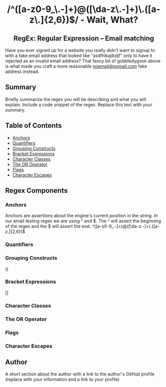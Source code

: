 <h1 style="text-align: center;">/^([a-z0-9_\.-]+)@([\da-z\.-]+)\.([a-z\.]{2,6})$/ - Wait, What?</h1>
<h2 style="text-align: center;">RegEx:  Regular Expression – Email matching</h2>

Have you ever signed up for a website you really didn’t want to signup to with a fake email address that looked like “asdfhlkajlkdjf” only to have it rejected as an invalid email address?  That fancy bit of gobbledygook above is what made you craft a more reasonable noemail@nomail.com fake address instead.  

## Summary

Briefly summarize the regex you will be describing and what you will explain. Include a code snippet of the regex. Replace this text with your summary.

## Table of Contents

- [Anchors](#anchors)
- [Quantifiers](#quantifiers)
- [Grouping Constructs](#grouping-constructs)
- [Bracket Expressions](#bracket-expressions)
- [Character Classes](#character-classes)
- [The OR Operator](#the-or-operator)
- [Flags](#flags)
- [Character Escapes](#character-escapes)

## Regex Components

### Anchors

Anchors are assertions about the engine's current position in the string.  In our email testing regex we are using ^ and $.  The ^ will assert the beginning of the regex and the $ will assert the end.  ^([a-z0-9_\.-]+)@([\da-z\.-]+)\.([a-z\.]{2,6})$

### Quantifiers

### Grouping Constructs
()
### Bracket Expressions
[]
### Character Classes

### The OR Operator

### Flags

### Character Escapes

## Author

A short section about the author with a link to the author's GitHub profile (replace with your information and a link to your profile)
